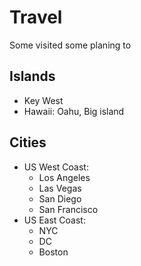 # Travel #
Some visited some planing to

## Islands ##
* Key West
* Hawaii: Oahu, Big island

## Cities ##
* US West Coast:
  * Los Angeles
  * Las Vegas
  * San Diego
  * San Francisco 
* US East Coast:
  * NYC
  * DC
  * Boston
